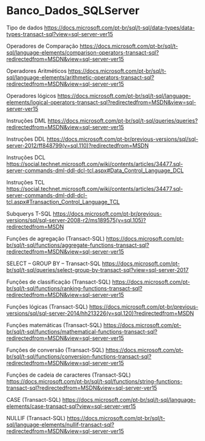 # Banco_Dados_SQLServer

Tipo de dados
https://docs.microsoft.com/pt-br/sql/t-sql/data-types/data-types-transact-sql?view=sql-server-ver15

Operadores de Comparação 
https://docs.microsoft.com/pt-br/sql/t-sql/language-elements/comparison-operators-transact-sql?redirectedfrom=MSDN&view=sql-server-ver15

Operadores Aritméticos
https://docs.microsoft.com/pt-br/sql/t-sql/language-elements/arithmetic-operators-transact-sql?redirectedfrom=MSDN&view=sql-server-ver15

Operadores lógicos
https://docs.microsoft.com/pt-br/sql/t-sql/language-elements/logical-operators-transact-sql?redirectedfrom=MSDN&view=sql-server-ver15

Instruções DML
https://docs.microsoft.com/pt-br/sql/t-sql/queries/queries?redirectedfrom=MSDN&view=sql-server-ver15

Instruções DDL
https://docs.microsoft.com/pt-br/previous-versions/sql/sql-server-2012/ff848799(v=sql.110)?redirectedfrom=MSDN

Instruções DCL
https://social.technet.microsoft.com/wiki/contents/articles/34477.sql-server-commands-dml-ddl-dcl-tcl.aspx#Data_Control_Language_DCL

Instruções TCL
https://social.technet.microsoft.com/wiki/contents/articles/34477.sql-server-commands-dml-ddl-dcl-tcl.aspx#Transaction_Control_Language_TCL

Subquerys T-SQL
https://docs.microsoft.com/pt-br/previous-versions/sql/sql-server-2008-r2/ms189575(v=sql.105)?redirectedfrom=MSDN

Funções de agregação (Transact-SQL)
https://docs.microsoft.com/pt-br/sql/t-sql/functions/aggregate-functions-transact-sql?redirectedfrom=MSDN&view=sql-server-ver15

SELECT – GROUP BY – Transact-SQL
https://docs.microsoft.com/pt-br/sql/t-sql/queries/select-group-by-transact-sql?view=sql-server-2017

Funções de classificação (Transact-SQL)
https://docs.microsoft.com/pt-br/sql/t-sql/functions/ranking-functions-transact-sql?redirectedfrom=MSDN&view=sql-server-ver15

Funções lógicas (Transact-SQL)
https://docs.microsoft.com/pt-br/previous-versions/sql/sql-server-2014/hh213226(v=sql.120)?redirectedfrom=MSDN

Funções matemáticas (Transact-SQL)
https://docs.microsoft.com/pt-br/sql/t-sql/functions/mathematical-functions-transact-sql?redirectedfrom=MSDN&view=sql-server-ver15

Funções de conversão (Transact-SQL)
https://docs.microsoft.com/pt-br/sql/t-sql/functions/conversion-functions-transact-sql?redirectedfrom=MSDN&view=sql-server-ver15

Funções de cadeia de caracteres (Transact-SQL)
https://docs.microsoft.com/pt-br/sql/t-sql/functions/string-functions-transact-sql?redirectedfrom=MSDN&view=sql-server-ver15

CASE (Transact-SQL)
https://docs.microsoft.com/pt-br/sql/t-sql/language-elements/case-transact-sql?view=sql-server-ver15

NULLIF (Transact-SQL)
https://docs.microsoft.com/pt-br/sql/t-sql/language-elements/nullif-transact-sql?redirectedfrom=MSDN&view=sql-server-ver15
